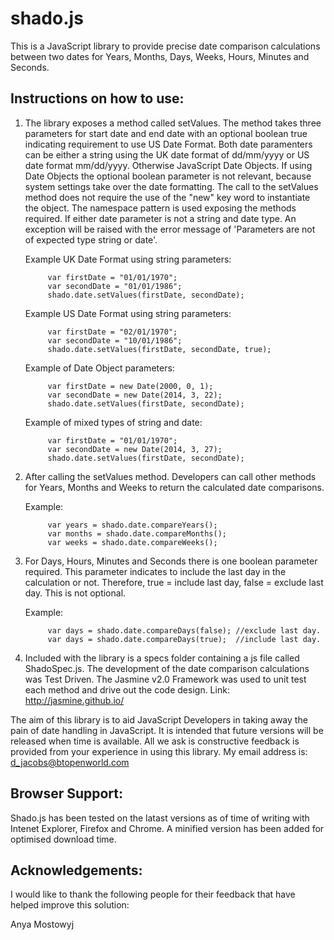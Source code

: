 shado.js
========

This is a JavaScript library to provide precise date comparison calculations between two dates for Years, Months, Days, Weeks, Hours, Minutes and Seconds.

Instructions on how to use:
---------------------------

1.  The library exposes a method called setValues.  The method takes three parameters for start date and end date with an optional boolean true indicating requirement to use US Date Format.  Both date paramenters can be either a string using the UK date format of dd/mm/yyyy or US date format mm/dd/yyyy.  Otherwise JavaScript Date Objects.  If using Date Objects the optional boolean parameter is not relevant, because system settings take over the date formatting.  The call to the setValues method does not require the use of the "new" key word to instantiate the object.  The namespace pattern is used exposing the methods required.  If either date parameter is not a string and date type.  An exception will be raised with the error message of 'Parameters are not of expected type string or date'.

    Example UK Date Format using string parameters: 
    
             var firstDate = "01/01/1970";
             var secondDate = "01/01/1986";
             shado.date.setValues(firstDate, secondDate);
             
    Example US Date Format using string parameters:
             
             var firstDate = "02/01/1970";
             var secondDate = "10/01/1986";
             shado.date.setValues(firstDate, secondDate, true);

    Example of Date Object parameters:

             var firstDate = new Date(2000, 0, 1);
             var secondDate = new Date(2014, 3, 22);
             shado.date.setValues(firstDate, secondDate);

    Example of mixed types of string and date:

             var firstDate = "01/01/1970";
             var secondDate = new Date(2014, 3, 27);
             shado.date.setValues(firstDate, secondDate);


2.  After calling the setValues method.  Developers can call other methods for Years, Months and Weeks to return the          calculated date comparisons.       

    Example: 
    
             var years = shado.date.compareYears();
             var months = shado.date.compareMonths();
             var weeks = shado.date.compareWeeks();
             
3.  For Days, Hours, Minutes and Seconds there is one boolean parameter required.  This parameter indicates to include the     last day in the calculation or not.  Therefore, true = include last day, false = exclude last day.  This is not           optional.

    Example: 
    
             var days = shado.date.compareDays(false); //exclude last day.
             var days = shado.date.compareDays(true);  //include last day.
             
4.  Included with the library is a specs folder containing a js file called ShadoSpec.js.  The development of the date        comparison calculations was Test Driven.  The Jasmine v2.0 Framework was used to unit test each method and drive out      the code design.  Link: http://jasmine.github.io/

The aim of this library is to aid JavaScript Developers in taking away the pain of date handling in JavaScript.  It is intended that future versions will be released when time is available.  All we ask is constructive feedback is provided from your experience in using this library.  My email address is: d_jacobs@btopenworld.com

Browser Support:
----------------

Shado.js has been tested on the latast versions as of time of writing with Intenet Explorer, Firefox and Chrome. A minified version has been added for optimised download time.

Acknowledgements:
-----------------

I would like to thank the following people for their feedback that have helped improve this solution:

Anya Mostowyj
